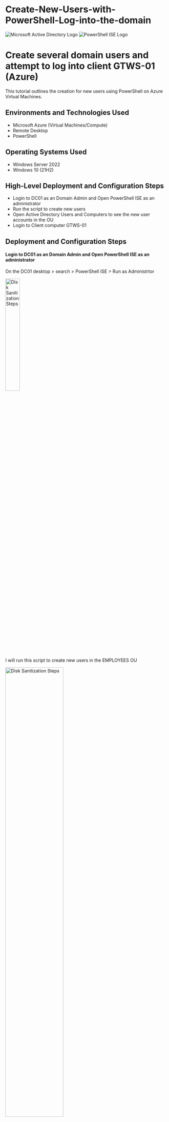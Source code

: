 # Create-New-Users-with-PowerShell-Log-into-the-domain

<p align="left">
<img src="https://i.imgur.com/pU5A58S.png" alt="Microsoft Active Directory Logo"/>
<img src="https://i.imgur.com/4OWmnpF.png" alt="PowerShell ISE Logo"/>
</p>

<h1>Create several domain users and attempt to log into client GTWS-01 (Azure)</h1>
This tutorial outlines the creation for new users using PowerShell on Azure Virtual Machines.<br />


<h2>Environments and Technologies Used</h2>

- Microsoft Azure (Virtual Machines/Compute)
- Remote Desktop
- PowerShell

<h2>Operating Systems Used </h2>

- Windows Server 2022
- Windows 10 (21H2)

<h2>High-Level Deployment and Configuration Steps</h2>

- Login to DC01 as an Domain Admin and Open PowerShell ISE as an administrator
- Run the script to create new users
- Open Active Directory Users and Computers to see the new user accounts in the OU
- Login to Client computer GTWS-01


<h2>Deployment and Configuration Steps</h2>

<h4>Login to DC01 as an Domain Admin and Open PowerShell ISE as an administrator</h4>

<p>On the DC01 desktop > search > PowerShell ISE > Run as Administrtor
<p>
<img src="https://i.imgur.com/VpiNtaX.png" height="30%" width="30%" alt="Disk Sanitization Steps"/>
<p>
<p>I will run this script to create new users in the EMPLOYEES OU
<p>
<img src="https://i.imgur.com/ltCMJrp.png" height="60%" width="60%" alt="Disk Sanitization Steps"/>
<img src="https://i.imgur.com/ksHaLEB.png" height="60%" width="60%" alt="Disk Sanitization Steps"/>

<p>On DCO1 > Active Directory Users and Computers > Expand the Domain down to EMPLOYEES OU

Here are the new users that were created in the EMPLOYEES OU
<p>
<img src="https://i.imgur.com/SoHRkdR.png" height="60%" width="60%" alt="Disk Sanitization Steps"/>

<p>All the accounts are disabled > right-click an account > enable
<p>
<img src="https://i.imgur.com/PO3cSQb.png" height="60%" width="60%" alt="Disk Sanitization Steps"/>

<h4>Login to Client computer GTWS-01<h/4>

<p>Using the new enabled user login to Client computer GTWS-01
<p>
<img src="https://i.imgur.com/W3X3xHO.png" height="40%" width="40%" alt="Disk Sanitization Steps"/>
  
<p>Enter the user password
  
The user is logging on to the domain
<p>
<img src="https://i.imgur.com/r22ZMcA.png" height="40%" width="40%" alt="Disk Sanitization Steps"/>

<p>Open a command prompt:	right-click start > run > type: cmd
<p>
<img src="https://i.imgur.com/Gx7yDmO.png" height="30%" width="30%" alt="Disk Sanitization Steps"/>
  
Check to see which user is logged into GTWS-01	“whoami”  and “hostname” to display the computer name
<p>
<img src="https://i.imgur.com/NQza7Tq.png" height="30%" width="30%" alt="Disk Sanitization Steps"/>

